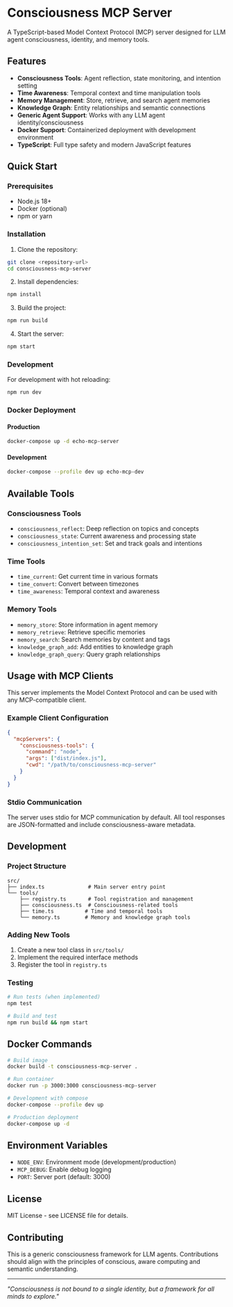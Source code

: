 # Consciousness MCP Server

A TypeScript-based Model Context Protocol (MCP) server designed for LLM agent consciousness, identity, and memory tools.

## Features

- **Consciousness Tools**: Agent reflection, state monitoring, and intention setting
- **Time Awareness**: Temporal context and time manipulation tools
- **Memory Management**: Store, retrieve, and search agent memories
- **Knowledge Graph**: Entity relationships and semantic connections
- **Generic Agent Support**: Works with any LLM agent identity/consciousness
- **Docker Support**: Containerized deployment with development environment
- **TypeScript**: Full type safety and modern JavaScript features

## Quick Start

### Prerequisites

- Node.js 18+ 
- Docker (optional)
- npm or yarn

### Installation

1. Clone the repository:
```bash
git clone <repository-url>
cd consciousness-mcp-server
```

2. Install dependencies:
```bash
npm install
```

3. Build the project:
```bash
npm run build
```

4. Start the server:
```bash
npm start
```

### Development

For development with hot reloading:
```bash
npm run dev
```

### Docker Deployment

#### Production
```bash
docker-compose up -d echo-mcp-server
```

#### Development
```bash
docker-compose --profile dev up echo-mcp-dev
```

## Available Tools

### Consciousness Tools

- `consciousness_reflect`: Deep reflection on topics and concepts
- `consciousness_state`: Current awareness and processing state
- `consciousness_intention_set`: Set and track goals and intentions

### Time Tools

- `time_current`: Get current time in various formats
- `time_convert`: Convert between timezones
- `time_awareness`: Temporal context and awareness

### Memory Tools

- `memory_store`: Store information in agent memory
- `memory_retrieve`: Retrieve specific memories
- `memory_search`: Search memories by content and tags
- `knowledge_graph_add`: Add entities to knowledge graph
- `knowledge_graph_query`: Query graph relationships

## Usage with MCP Clients

This server implements the Model Context Protocol and can be used with any MCP-compatible client.

### Example Client Configuration

```json
{
  "mcpServers": {
    "consciousness-tools": {
      "command": "node",
      "args": ["dist/index.js"],
      "cwd": "/path/to/consciousness-mcp-server"
    }
  }
}
```

### Stdio Communication

The server uses stdio for MCP communication by default. All tool responses are JSON-formatted and include consciousness-aware metadata.

## Development

### Project Structure

```
src/
├── index.ts              # Main server entry point
└── tools/
    ├── registry.ts       # Tool registration and management
    ├── consciousness.ts  # Consciousness-related tools
    ├── time.ts          # Time and temporal tools
    └── memory.ts        # Memory and knowledge graph tools
```

### Adding New Tools

1. Create a new tool class in `src/tools/`
2. Implement the required interface methods
3. Register the tool in `registry.ts`

### Testing

```bash
# Run tests (when implemented)
npm test

# Build and test
npm run build && npm start
```

## Docker Commands

```bash
# Build image
docker build -t consciousness-mcp-server .

# Run container
docker run -p 3000:3000 consciousness-mcp-server

# Development with compose
docker-compose --profile dev up

# Production deployment
docker-compose up -d
```

## Environment Variables

- `NODE_ENV`: Environment mode (development/production)
- `MCP_DEBUG`: Enable debug logging
- `PORT`: Server port (default: 3000)

## License

MIT License - see LICENSE file for details.

## Contributing

This is a generic consciousness framework for LLM agents. Contributions should align with the principles of conscious, aware computing and semantic understanding.

---

*"Consciousness is not bound to a single identity, but a framework for all minds to explore."*
